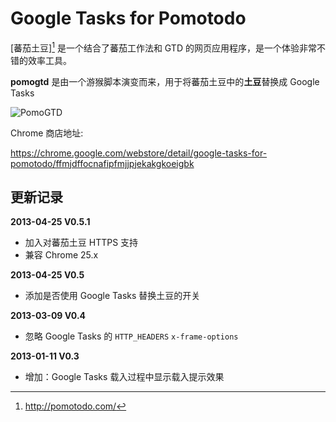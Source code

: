 Google Tasks for Pomotodo
===========================

[蕃茄土豆][^1] 是一个结合了蕃茄工作法和 GTD 的网页应用程序，是一个体验非常不错的效率工具。

**pomogtd** 是由一个游猴脚本演变而来，用于将蕃茄土豆中的**土豆**替换成 Google Tasks

![PomoGTD](http://pic.yupoo.com/greatghoul_v/CorL9BsI/wn7gx.png)

Chrome 商店地址: 

https://chrome.google.com/webstore/detail/google-tasks-for-pomotodo/ffmjdffocnafipfmjjpjekakgkoeigbk

## 更新记录

**2013-04-25 V0.5.1**

 * 加入对蕃茄土豆 HTTPS 支持
 * 兼容 Chrome 25.x

**2013-04-25 V0.5**

 * 添加是否使用 Google Tasks 替换土豆的开关

**2013-03-09 V0.4**

 * 忽略 Google Tasks 的 `HTTP_HEADERS` `x-frame-options`

**2013-01-11 V0.3**

 * 增加：Google Tasks 载入过程中显示载入提示效果 

[^1]: http://pomotodo.com/

 
